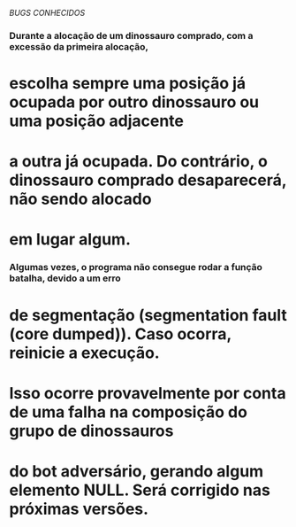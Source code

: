 *BUGS CONHECIDOS*

### Durante a alocação de um dinossauro comprado, com a excessão da primeira alocação, 
# escolha sempre uma posição já ocupada por outro dinossauro ou uma posição adjacente 
# a outra já ocupada. Do contrário, o dinossauro comprado desaparecerá, não sendo alocado
# em lugar algum.

### Algumas vezes, o programa não consegue rodar a função batalha, devido a um erro
# de segmentação (segmentation fault (core dumped)). Caso ocorra, reinicie a execução.
# Isso ocorre provavelmente por conta de uma falha na composição do grupo de dinossauros
# do bot adversário, gerando algum elemento NULL. Será corrigido nas próximas versões. 
